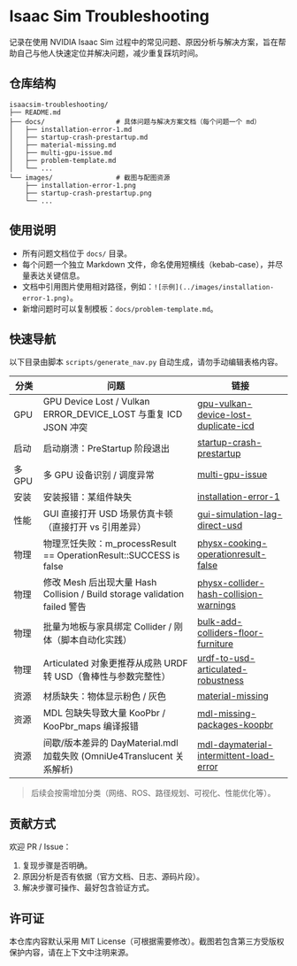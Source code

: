 # Isaac Sim Troubleshooting

记录在使用 NVIDIA Isaac Sim 过程中的常见问题、原因分析与解决方案，旨在帮助自己与他人快速定位并解决问题，减少重复踩坑时间。

## 仓库结构
```
isaacsim-troubleshooting/
├── README.md
├── docs/                  # 具体问题与解决方案文档（每个问题一个 md）
│   ├── installation-error-1.md
│   ├── startup-crash-prestartup.md
│   ├── material-missing.md
│   ├── multi-gpu-issue.md
│   ├── problem-template.md
│   └── ...
└── images/                # 截图与配图资源
    ├── installation-error-1.png
    ├── startup-crash-prestartup.png
    └── ...
```

## 使用说明
- 所有问题文档位于 `docs/` 目录。
- 每个问题一个独立 Markdown 文件，命名使用短横线（kebab-case），并尽量表达关键信息。
- 文档中引用图片使用相对路径，例如：`![示例](../images/installation-error-1.png)`。
- 新增问题时可以复制模板：`docs/problem-template.md`。

## 快速导航
以下目录由脚本 `scripts/generate_nav.py` 自动生成，请勿手动编辑表格内容。

<!-- NAV_START -->
| 分类 | 问题 | 链接 |
|------|------|------|
| GPU | GPU Device Lost / Vulkan ERROR_DEVICE_LOST 与重复 ICD JSON 冲突 | [gpu-vulkan-device-lost-duplicate-icd](docs/gpu-vulkan-device-lost-duplicate-icd.md) |
| 启动 | 启动崩溃：PreStartup 阶段退出 | [startup-crash-prestartup](docs/startup-crash-prestartup.md) |
| 多 GPU | 多 GPU 设备识别 / 调度异常 | [multi-gpu-issue](docs/multi-gpu-issue.md) |
| 安装 | 安装报错：某组件缺失 | [installation-error-1](docs/installation-error-1.md) |
| 性能 | GUI 直接打开 USD 场景仿真卡顿（直接打开 vs 引用差异） | [gui-simulation-lag-direct-usd](docs/gui-simulation-lag-direct-usd.md) |
| 物理 | 物理烹饪失败：m_processResult == OperationResult::SUCCESS is false | [physx-cooking-operationresult-false](docs/physx-cooking-operationresult-false.md) |
| 物理 | 修改 Mesh 后出现大量 Hash Collision / Build storage validation failed 警告 | [physx-collider-hash-collision-warnings](docs/physx-collider-hash-collision-warnings.md) |
| 物理 | 批量为地板与家具绑定 Collider / 刚体（脚本自动化实践） | [bulk-add-colliders-floor-furniture](docs/bulk-add-colliders-floor-furniture.md) |
| 物理 | Articulated 对象更推荐从成熟 URDF 转 USD（鲁棒性与参数完整性） | [urdf-to-usd-articulated-robustness](docs/urdf-to-usd-articulated-robustness.md) |
| 资源 | 材质缺失：物体显示粉色 / 灰色 | [material-missing](docs/material-missing.md) |
| 资源 | MDL 包缺失导致大量 KooPbr / KooPbr_maps 编译报错 | [mdl-missing-packages-koopbr](docs/mdl-missing-packages-koopbr.md) |
| 资源 | 间歇/版本差异的 DayMaterial.mdl 加载失败 (OmniUe4Translucent 关系解析) | [mdl-daymaterial-intermittent-load-error](docs/mdl-daymaterial-intermittent-load-error.md) |
<!-- NAV_END -->

> 后续会按需增加分类（网络、ROS、路径规划、可视化、性能优化等）。

## 贡献方式
欢迎 PR / Issue：
1. 复现步骤是否明确。
2. 原因分析是否有依据（官方文档、日志、源码片段）。
3. 解决步骤可操作、最好包含验证方式。

## 许可证
本仓库内容默认采用 MIT License（可根据需要修改）。截图若包含第三方受版权保护内容，请在上下文中注明来源。









